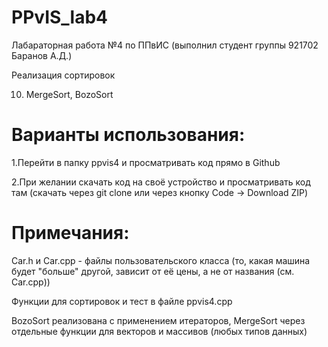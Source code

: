 # PPvIS_lab4

Лабараторная работа №4 по ППвИС (выполнил студент группы 921702 Баранов А.Д.)

Реализация сортировок

10. MergeSort, BozoSort

# Варианты использования:

1.Перейти в папку ppvis4 и просматривать код прямо в Github

2.При желании скачать код на своё устройство и просматривать код там (скачать через git clone или через кнопку Code -> Download ZIP)

# Примечания:
Car.h и Car.cpp - файлы пользовательского класса (то, какая машина будет "больше" другой, зависит от её цены, а не от названия (см. Car.cpp))

Функции для сортировок и тест в файле ppvis4.cpp

BozoSort реализована с применением итераторов, MergeSort через отдельные функции для векторов и массивов (любых типов данных)
